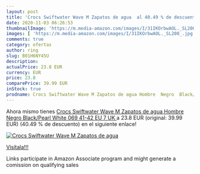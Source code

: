 ```yaml
---
layout: post
title: 'Crocs Swiftwater Wave M Zapatos de agua  al 40.49 % de descuento'
date: 2020-11-03 06:26:53
thumbnailImage: 'https://m.media-amazon.com/images/I/31IKOrbwAOL._SL200_.jpg'
images: [ 'https://m.media-amazon.com/images/I/31IKOrbwAOL._SL200_.jpg' ]
comments: true
category: ofertas
author: ring
slug: B01H6NY45U
description:
actualPrice: 23.8 EUR
currency: EUR
price: 23.8
comparePrice: 39.99 EUR
inStock: true
prodname: Crocs Swiftwater Wave M Zapatos de agua Hombre  Negro  Black/Pearl White 069   41-42 EU  7 UK 
---
```


Ahora mismo tienes [Crocs Swiftwater Wave M Zapatos de agua Hombre  Negro  Black/Pearl White 069   41-42 EU  7 UK ](https://www.amazon.es/dp/B01H6NY45U/?tag=tolees-21) a 23.8 EUR (original: 39.99 EUR) (40.49 %  de descuento) en el siguiente enlace!

[![Crocs Swiftwater Wave M Zapatos de agua ](https://m.media-amazon.com/images/I/31IKOrbwAOL._SL200_.jpg)](https://www.amazon.es/dp/B01H6NY45U/?tag=tolees-21)

[Visítala!!!](https://www.amazon.es/dp/B01H6NY45U/?tag=tolees-21)

Links participate in Amazon Associate program and might generate a comission on qualifying sales
